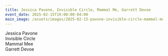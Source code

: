 ```yaml
---
title: Jessica Pavone, Invisible Circle, Mammal Me, Garrett Devoe
event_date: 2025-02-15T19:00:00-04:00
main_image: /assets/images/2025-02-15-pavone-invisible-circle-mammal-me-garrett-devoe.jpeg
---
```


Jessica Pavone<br>
Invisible Circle<br>
Mammal Mee<br>
Garrett Devoe
